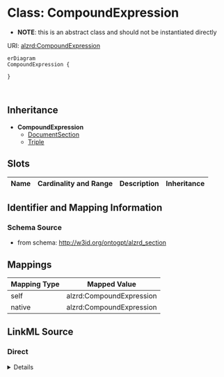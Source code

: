 

# Class: CompoundExpression


* __NOTE__: this is an abstract class and should not be instantiated directly


URI: [alzrd:CompoundExpression](http://w3id.org/ontogpt/alzrd_sectionCompoundExpression)



```mermaid
erDiagram
CompoundExpression {

}



```




## Inheritance
* **CompoundExpression**
    * [DocumentSection](DocumentSection.md)
    * [Triple](Triple.md)



## Slots

| Name | Cardinality and Range | Description | Inheritance |
| ---  | --- | --- | --- |









## Identifier and Mapping Information







### Schema Source


* from schema: http://w3id.org/ontogpt/alzrd_section




## Mappings

| Mapping Type | Mapped Value |
| ---  | ---  |
| self | alzrd:CompoundExpression |
| native | alzrd:CompoundExpression |







## LinkML Source

<!-- TODO: investigate https://stackoverflow.com/questions/37606292/how-to-create-tabbed-code-blocks-in-mkdocs-or-sphinx -->

### Direct

<details>
```yaml
name: CompoundExpression
from_schema: http://w3id.org/ontogpt/alzrd_section
abstract: true

```
</details>

### Induced

<details>
```yaml
name: CompoundExpression
from_schema: http://w3id.org/ontogpt/alzrd_section
abstract: true

```
</details>